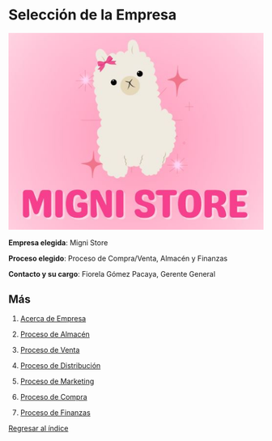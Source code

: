 # Selección de la Empresa
![MigniStore](mignistore.jpg)

**Empresa elegida**: Migni Store

**Proceso elegido**: Proceso de Compra/Venta, Almacén y Finanzas

**Contacto y su cargo**: Fiorela Gómez Pacaya, Gerente General

## Más

1. [Acerca de Empresa](acerca_empresa.md)

2. [Proceso de Almacén](proceso_almacen.md)

3. [Proceso de Venta](proceso_venta.md)

4. [Proceso de Distribución](proceso_distribución.md)

5. [Proceso de Marketing](proceso_marketing.md)

6. [Proceso de Compra](proceso_compra.md)
  
7. [Proceso de Finanzas](https://github.com/QuispeCesar/DBD-24-1-GRUPO-4/blob/main/02.Empresa/Proceso%20Finanzas.md)
   
[Regresar al índice](../README.md)
